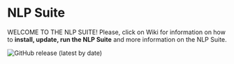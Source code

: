 # NLP Suite

WELCOME TO THE NLP SUITE! Please, click on Wiki for information on how to **install, update, run the NLP Suite** and more information on the NLP Suite.

![GitHub release (latest by date)](https://img.shields.io/github/v/release/NLP-Suite/NLP-Suite?color=Green&label=Latest%20Version)

